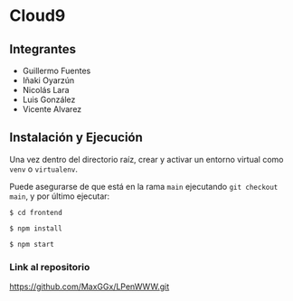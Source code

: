# Cloud9

## Integrantes
<ul>
  <li>Guillermo Fuentes</li>
  <li>Iñaki Oyarzún</li>
  <li>Nicolás Lara</li>
  <li>Luis González</li>
  <li>Vicente Alvarez</li>
</ul>

## Instalación y Ejecución

Una vez dentro del directorio raíz, crear y activar un entorno virtual como `venv` o `virtualenv`.

Puede asegurarse de que está en la rama `main` ejecutando `git checkout main`, y por último ejecutar:

`$ cd frontend`

`$ npm install`

`$ npm start`

### Link al repositorio

https://github.com/MaxGGx/LPenWWW.git

